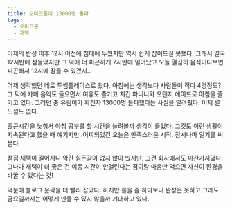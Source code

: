 ```yaml
---
title: 오미크론이 13000명 돌파
tags:
  - 오미크론
  - 재택
---
```


어제의 반성 이후 12시 이전에 침대에 누웠지만 역시 쉽게 잡이드질 못했다. 그래서 결국 12시반에 잠들었지만 그 덕에 더 피곤하게 7시반에 일어났고 오늘 열심히 움직이다보면 피곤해서 12시에 잠들 수 있겠지..

<!--more-->

어제 생각했던 데로 투썸플레이스로 왔다. 아침에는 생각보다 사람들이 적다 4명정도? 그 덕에 카페 음악도 들으면서 여유도 즐기고 치킨 파니니와 오렌지 에이드로 아침을 즐기고 있다. 그러던 중 유림이가 확진자 13000명 돌파했다는 사실을 알려줬다. 이제 별 느낌도 없다.

출근시간을 늦춰서 아침 공부를 할 시간을 늘려볼까 생각이 들었다. 그것도 이런 생활이 지속된다고 했을 때 얘기지만..어찌되었건 오늘은 만족스러운 시작. 잠시나마 일기를 써본다.

점점 재택이 길어지니 약간 힘든감이 없지 않아 있지만, 그건 회사에서도 마찬가지였다. 그나마 재택이 더 좋은 건 이동 시간이 안걸린다는 점이랑 마음만 먹으면 자신이 환경을 바꿀 수 있다는 것!

덕분에 블로그 윤곽을 더 빨리 잡았다. 하지만 롤을 좀 하다보니 완성은 못하고 그래도 금요일까지는 어떻게 만들 수 있지 않을까 기대하고 있다.
